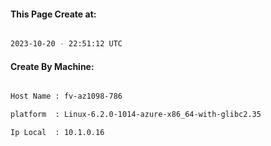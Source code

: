 
   
#### This Page Create at:

```bash

2023-10-20 - 22:51:12 UTC

```

#### Create By Machine:

```bash

Host Name : fv-az1098-786

platform  : Linux-6.2.0-1014-azure-x86_64-with-glibc2.35

Ip Local  : 10.1.0.16

```

